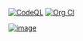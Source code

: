 [![CodeQL](https://github.com/devops-testbed/intake/actions/workflows/codeql-analysis.yml/badge.svg)](https://github.com/devops-testbed/intake/actions/workflows/codeql-analysis.yml)
[![Org CI](https://github.com/devops-testbed/intake/actions/workflows/org-ci-workflow.yml/badge.svg)](https://github.com/devops-testbed/intake/actions/workflows/org-ci-workflow.yml)

[![image](https://user-images.githubusercontent.com/10250297/183526562-bec15de2-00cc-46e7-9cda-c66c62efb7e7.png)](https://github.com/devops-testbed/intake/actions/runs/2815666145)


